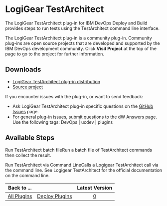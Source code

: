 
# LogiGear TestArchitect

The LogiGear TestArchitect plug-in for IBM DevOps Deploy and Build provides steps to run tests using the TestArchitect command line interface.

The LogiGear TestArchitect plug-in is a community plug-in. Community plug-ins are open source projects that are developed and supported by the IBM DevOps development community. Click **Visit Project** at the top of the page to go to the project for further information.

## Downloads

* [LogiGear TestArchitect plug-in distribution](https://github.com/UrbanCode/LogiGear-TestArchitect-UCB-UCD/releases)
* [Source project](https://github.com/UrbanCode/LogiGear-TestArchitect-UCB-UCD)

If you encounter issues with the plug-in, or want to send feedback:

* Ask LogiGear TestArchitect plug-in specific questions on the [GitHub Issues](https://github.com/UrbanCode/LogiGear-TestArchitect-UCB-UCD/issues) page.
* For general plug-in issues, submit questions to the [dW Answers page](https://community.ibm.com/community/user/wasdevops/urbancode-discussion). Use the following tags: DevOps | ucdev | plugins

## Available Steps

Run TestArchitect batch fileRun a batch file of TestArchitect commands then collect the result.

Run TestArchitect via Command LineCalls a Logigear TestArchitect call via the command line. See Logigear TestArchitect for the official documentation on the command line.

|Back to ...||Latest Version|
| :---: | :---: | :---: |
|[All Plugins](../../index.md)|[Deploy Plugins](../README.md)|[0]()|
